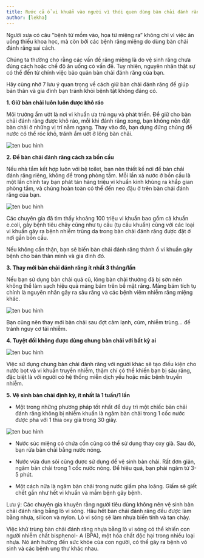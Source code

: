 ```yaml
---
title: Rước cả ổ vi khuẩn vào người vì thói quen dùng bàn chải đánh răng sai lầm
author: [lekha]
---
```

Người xưa có câu "bệnh từ mồm vào, họa từ miệng ra” không chỉ vì việc ăn uống thiếu khoa học, mà còn bởi các bệnh răng miệng do dùng bàn chải đánh răng sai cách.

Chúng ta thường cho rằng các vấn đề răng miệng là do vệ sinh răng chưa đúng cách hoặc chế độ ăn uống có vấn đề. Tuy nhiên, nguyên nhân thật sự có thể đến từ chính việc bảo quản bàn chải đánh răng của bạn.

Hãy cùng nhớ 7 lưu ý quan trọng về cách giữ bàn chải đánh răng để giúp bản thân và gia đình bạn tránh khỏi bệnh tật không đáng có.

**1. Giữ bàn chải luôn luôn được khô ráo**

Môi trường ẩm ướt là nơi vi khuẩn ưa trú ngụ và phát triển. Để giữ cho bàn chải đánh răng được khô ráo, mỗi khi đánh răng xong, bạn không nên đặt bàn chải ở những vị trí nằm ngang. Thay vào đó, bạn dựng đứng chúng để nước có thể róc khô, tránh ẩm ướt ở lông bàn chải.

![ten buc hinh](https://eva-img.24hstatic.com/upload/3-2017/images/2017-07-02/ruoc-o-vi-khuan-kinh-hoang-vao-nguoi-tu-dung-ban-chai-danh-rang-sai-cach-b--n-4_meitu_1-1498973658-width600height436.jpg "ten buc hinh")

**2. Để bàn chải đánh răng cách xa bồn cầu**

Nếu nhà tắm kết hợp luôn với bệ toilet, bạn nên thiết kế nơi để bàn chải đánh răng riêng, không để trong phòng tắm. Mỗi lần xả nước ở bồn cầu là một lần chính tay bạn phát tán hàng triệu vi khuẩn kinh khủng ra khắp gian phòng tắm, và chúng hoàn toàn có thể đến neo đậu ở trên bàn chải đánh răng của bạn.

![ten buc hinh](https://eva-img.24hstatic.com/upload/3-2017/images/2017-07-02/ruoc-o-vi-khuan-kinh-hoang-vao-nguoi-tu-dung-ban-chai-danh-rang-sai-cach-b--n-5_meitu_2-1498973658-width600height350.jpg "ten buc hinh")

Các chuyên gia đã tìm thấy khoảng 100 triệu vi khuẩn bao gồm cả khuẩn e.coli, gây bệnh tiêu chảy cũng như tụ cầu (tụ cầu khuẩn) cùng với các loại vi khuẩn gây ra bệnh nhiễm trùng da trong bàn chải đánh răng được đặt ở nơi gần bồn cầu.

Nếu không cẩn thận, bạn sẽ biến bàn chải đánh răng thành ổ vi khuẩn gây bệnh cho bản thân mình và gia đình đó.

**3. Thay mới bàn chải đánh răng ít nhất 3 tháng/lần**

Nếu bạn sử dụng bàn chải quá cũ, lông bàn chải thường đã bị sờn nên không thể làm sạch hiệu quả mảng bám trên bề mặt răng. Mảng bám tích tụ chính là nguyên nhân gây ra sâu răng và các bệnh viêm nhiễm răng miệng khác.

![ten buc hinh](https://eva-img.24hstatic.com/upload/3-2017/images/2017-07-02/ruoc-o-vi-khuan-kinh-hoang-vao-nguoi-tu-dung-ban-chai-danh-rang-sai-cach-b--n-2-1498973658-width600height400.jpg "ten buc hinh")

Bạn cũng nên thay mới bàn chải sau đợt cảm lạnh, cúm, nhiễm trùng... để tránh nguy cơ tái nhiễm.

**4. Tuyệt đối không được dùng chung bàn chải với bất kỳ ai**

![ten buc hinh](https://eva-img.24hstatic.com/upload/3-2017/images/2017-07-02/ruoc-o-vi-khuan-kinh-hoang-vao-nguoi-tu-dung-ban-chai-danh-rang-sai-cach-b--n-6-1498973718-width600height403.jpg "ten buc hinh")

Việc sử dụng chung bàn chải đánh răng với người khác sẽ tạo điều kiện cho nước bọt và vi khuẩn truyền nhiễm, thậm chí có thể khiến bạn bị sâu răng, đặc biệt là với người có hệ thống miễn dịch yếu hoặc mắc bệnh truyền nhiễm.

**5. Vệ sinh bàn chải định kỳ, ít nhất là 1 tuần/1 lần**

- Một trong những phương pháp tốt nhất để duy trì một chiếc bàn chải đánh răng không bị nhiễm khuẩn là ngâm bàn chải trong 1 cốc nước được pha với 1 thìa oxy già trong 30 giây.

![ten buc hinh](https://eva-img.24hstatic.com/upload/3-2017/images/2017-07-02/ruoc-o-vi-khuan-kinh-hoang-vao-nguoi-tu-dung-ban-chai-danh-rang-sai-cach-b--n-3-1498973032-width640height480.jpg "ten buc hinh")

- Nước súc miệng có chứa cồn cũng có thể sử dụng thay oxy già. Sau đó, bạn rửa bàn chải bằng nước nóng.

- Nước vừa đun sôi cũng được sử dụng để vệ sinh bàn chải. Rất đơn giản, ngâm bàn chải trong 1 cốc nước nóng. Để hiệu quả, bạn phải ngâm từ 3-5 phút.

- Một cách nữa là ngâm bàn chải trong nước giấm pha loãng. Giấm sẽ giết chết gần như hết vi khuẩn và mầm bệnh gây bệnh.

Lưu ý: Các chuyên gia khuyên rằng người tiêu dùng không nên vệ sinh bàn chải đánh răng bằng lò vi sóng. Hầu hết bàn chải đánh răng đều được làm bằng nhựa, silicon và nylon. Lò vi sóng sẽ làm nhựa biến tính và tan chảy.

Việc khử trùng bàn chải đánh răng nhựa bằng lò vi sóng có thể khiến con người nhiễm chất bisphenol- A (BPA), một hóa chất độc hại trong nhiều loại nhựa. Nó ảnh hưởng đến sức khỏe của con người, có thể gây ra bệnh vô sinh và các bệnh ung thư khác nhau.